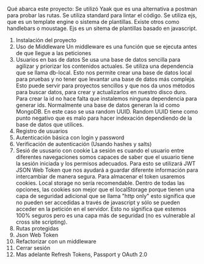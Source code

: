 Qué abarca este proyecto:
Se utilizó Yaak que es una alternativa a postman para probar las rutas.
Se utiliza standard para lintar el código.
Se utiliza ejs, que es un template engine o sistema de plantillas.
Existe otros como handlebars o moustage. Ejs es un sitema de plantillas
basado en javascript.

1. Instalación del proyecto
2. Uso de Middleware
    Un middleware es una función que se ejecuta antes de que llegue a las peticiones
2. Usuarios en bas de datos 
    Se usa una base de datos sencilla para agilizar y priorizar los contenidos actuales.
    Se utiliza una dependencia que se llama db-local. Esto nos permite crear una base de 
    datos local para pruebas y no tener que levantar una base de datos más compleja.
    Esto puede servir para proyectos sencillos y que nos da unos métodos para buscar 
    datos, para crear y actualizarlos en nuestro disco duro. 
    Para crear la id no hace falta que instalemos ninguna dependencia para generar ids. 
    Normalmente una base de datos generan la id como MongoDB. En este caso se usa random UUID.
    Random UUID tiene como punto negativo que es malo para hacer indexación dependiendo de la 
    base de datos que utilices.
3. Registro de usuarios
4. Autenticación básica con login y password
5. Verificación de autenticación (Usando hashes y salts)
6. Sesió de ususario con cookie
    La sesión es cuando el usuario entre diferentes navegaciones somos capaces de saber que
    el usuario tiene la sesión iniciada y los permisos adecuados. Para esto se utilizará JWT
    JSON Web Token que nos ayudará a guardar diferente información para intercambiar de manera segura.
    Para almacenar el token usaremos cookies. Local storage no sería recomendable. Dentro de todas las 
    opciones, las cookies son mejor que el localStorage porque tienen una capa de seguridad adicional
    que se llama "http only" esto significa que no pueden ser accedidas a través de javascript y sólo se
    pueden acceder en la petición en el servidor. Esto no significa que estemos 100% seguros pero es una
    capa más de seguridad (no es vulnerable al cross site scripting).
7. Rutas protegidas
8. Json Web Token
9. Refactorizar con un middleware
10. Cerrar sesión
11. Mas adelante Refresh Tokens, Passport y OAuth 2.0